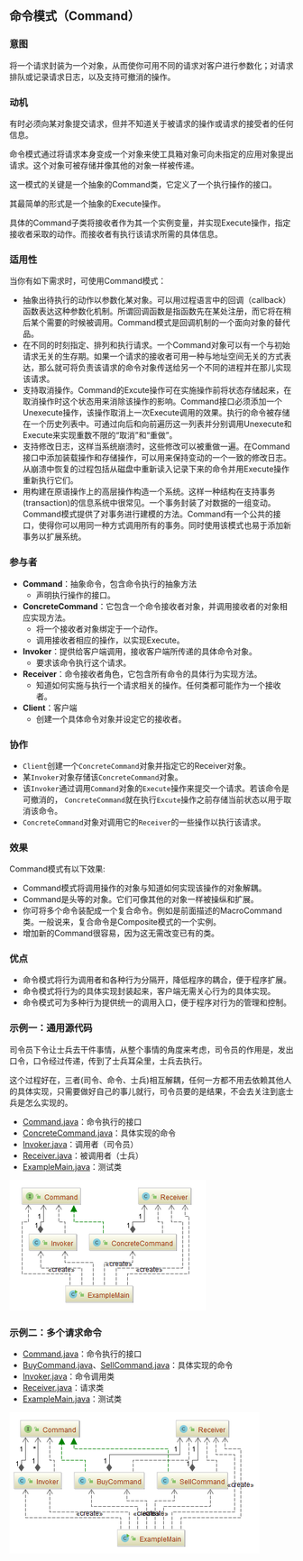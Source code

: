 ## 命令模式（Command）

### 意图
将一个请求封装为一个对象，从而使你可用不同的请求对客户进行参数化；对请求排队或记录请求日志，以及支持可撤消的操作。

### 动机

有时必须向某对象提交请求，但并不知道关于被请求的操作或请求的接受者的任何信息。

命令模式通过将请求本身变成一个对象来使工具箱对象可向未指定的应用对象提出请求。这个对象可被存储并像其他的对象一样被传递。

这一模式的关键是一个抽象的Command类，它定义了一个执行操作的接口。

其最简单的形式是一个抽象的Execute操作。

具体的Command子类将接收者作为其一个实例变量，并实现Execute操作，指定接收者采取的动作。而接收者有执行该请求所需的具体信息。

### 适用性
当你有如下需求时，可使用Command模式：
-	抽象出待执行的动作以参数化某对象。可以用过程语言中的回调（callback）函数表达这种参数化机制。所谓回调函数是指函数先在某处注册，而它将在稍后某个需要的时候被调用。Command模式是回调机制的一个面向对象的替代品。
-	在不同的时刻指定、排列和执行请求。一个Command对象可以有一个与初始请求无关的生存期。如果一个请求的接收者可用一种与地址空间无关的方式表达，那么就可将负责该请求的命令对象传送给另一个不同的进程并在那儿实现该请求。
-	支持取消操作。Command的Excute操作可在实施操作前将状态存储起来，在取消操作时这个状态用来消除该操作的影响。Command接口必须添加一个Unexecute操作，该操作取消上一次Execute调用的效果。执行的命令被存储在一个历史列表中。可通过向后和向前遍历这一列表并分别调用Unexecute和Execute来实现重数不限的“取消”和“重做”。
-	支持修改日志，这样当系统崩溃时，这些修改可以被重做一遍。在Command接口中添加装载操作和存储操作，可以用来保持变动的一个一致的修改日志。从崩溃中恢复的过程包括从磁盘中重新读入记录下来的命令并用Execute操作重新执行它们。
-	用构建在原语操作上的高层操作构造一个系统。这样一种结构在支持事务(transaction)的信息系统中很常见。一个事务封装了对数据的一组变动。Command模式提供了对事务进行建模的方法。Command有一个公共的接口，使得你可以用同一种方式调用所有的事务。同时使用该模式也易于添加新事务以扩展系统。

### 参与者
-	**Command**：抽象命令，包含命令执行的抽象方法
	-	声明执行操作的接口。
-	**ConcreteCommand**：它包含一个命令接收者对象，并调用接收者的对象相应实现方法。
	-	将一个接收者对象绑定于一个动作。
	-	调用接收者相应的操作，以实现Execute。
-	**Invoker**：提供给客户端调用，接收客户端所传递的具体命令对象。
	-	要求该命令执行这个请求。
-	**Receiver**：命令接收者角色，它包含所有命令的具体行为实现方法。
	-	知道如何实施与执行一个请求相关的操作。任何类都可能作为一个接收者。
-	**Client**：客户端
	-	创建一个具体命令对象并设定它的接收者。
### 协作
-	`Client`创建一个`ConcreteCommand`对象并指定它的Receiver对象。
-	某`Invoker`对象存储该`ConcreteCommand`对象。
-	该`Invoker`通过调用`Command`对象的`Execute`操作来提交一个请求。若该命令是可撤消的，
`ConcreteCommand`就在执行`Excute`操作之前存储当前状态以用于取消该命令。
-	`ConcreteCommand`对象对调用它的`Receiver`的一些操作以执行该请求。
### 效果
Command模式有以下效果:
-	Command模式将调用操作的对象与知道如何实现该操作的对象解耦。
-	Command是头等的对象。它们可像其他的对象一样被操纵和扩展。
-	你可将多个命令装配成一个复合命令。例如是前面描述的MacroCommand类。一般说来，复合命令是Composite模式的一个实例。
-	增加新的Command很容易，因为这无需改变已有的类。

### 优点
- 命令模式将行为调用者和各种行为分隔开，降低程序的耦合，便于程序扩展。
- 命令模式将行为的具体实现封装起来，客户端无需关心行为的具体实现。
- 命令模式可为多种行为提供统一的调用入口，便于程序对行为的管理和控制。

### 示例一：通用源代码

司令员下令让士兵去干件事情，从整个事情的角度来考虑，司令员的作用是，发出口令，口令经过传递，传到了士兵耳朵里，士兵去执行。

这个过程好在，三者(司令、命令、士兵)相互解耦，任何一方都不用去依赖其他人的具体实现，只需要做好自己的事儿就行，司令员要的是结果，不会去关注到底士兵是怎么实现的。

-	[Command.java](Pattern502_Command/src/main/java/com/jueee/example01/Command.java)：命令执行的接口
-	[ConcreteCommand.java](Pattern502_Command/src/main/java/com/jueee/example01/ConcreteCommand.java)：具体实现的命令
-	[Invoker.java](Pattern502_Command/src/main/java/com/jueee/example01/Invoker.java)：调用者（司令员）
-	[Receiver.java](Pattern502_Command/src/main/java/com/jueee/example01/Receiver.java)：被调用者（士兵）
-	[ExampleMain.java](Pattern502_Command/src/main/java/com/jueee/example01/ExampleMain.java)：测试类

![1565940294322](assets/1565940294322.png)

### 示例二：多个请求命令

-	[Command.java](Pattern502_Command/src/main/java/com/jueee/example02/Command.java)：命令执行的接口
-	[BuyCommand.java](Pattern502_Command/src/main/java/com/jueee/example02/BuyCommand.java)、[SellCommand.java](Pattern502_Command/src/main/java/com/jueee/example02/SellCommand.java)：具体实现的命令
-	[Invoker.java](Pattern502_Command/src/main/java/com/jueee/example01/Invoker.java)：命令调用类
-	[Receiver.java](Pattern502_Command/src/main/java/com/jueee/example01/Receiver.java)：请求类
-	[ExampleMain.java](Pattern502_Command/src/main/java/com/jueee/example01/ExampleMain.java)：测试类

![1565944140348](assets/1565944140348.png)





